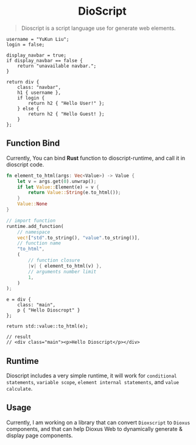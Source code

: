 <div align="center">
    <h1>DioScript</h1>
</div>

> Dioscript is a script language use for generate web elements.

```dioscript
username = "YuKun Liu";
login = false;

display_navbar = true;
if display_navbar == false {
    return "unavailable navbar.";
}

return div {
    class: "navbar",
    h1 { username },
    if login {
        return h2 { "Hello User!" };
    } else {
        return h2 { "Hello Guest! };
    }
};

```



## Function Bind

Currently, You can bind **Rust** function to dioscript-runtime, and call it in dioscript code.

```rust
fn element_to_html(args: Vec<Value>) -> Value {
    let v = args.get(0).unwrap();
    if let Value::Element(e) = v {
        return Value::String(e.to_html());
    }
    Value::None
}

// import function
runtime.add_function(
    // namespace
    vec!["std".to_string(), "value".to_string()], 
    // function name
    "to_html", 
    (
        // function closure
        |v| { element_to_html(v) },
        // arguments number limit
        1,
    )
);

```

```dioscript
e = div {
    class: "main",
    p { "Hello Dioscropt" }
};

return std::value::to_html(e);

// result
// <div class="main"><p>Hello Dioscript</p></div>

```



## Runtime

Dioscript includes a very simple runtime, it will work for `conditional statements`, `variable scope`, `element internal statements`, and `value calculate`.

## Usage

Currently, I am working on a library that can convert `Dioxscript` to `Dioxus` components, and that can help Dioxus Web to dynamically generate & display page components.
